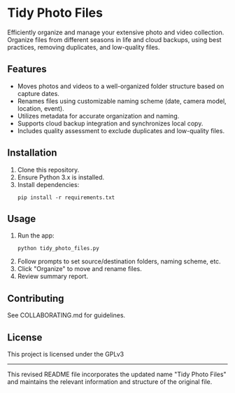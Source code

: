 # Tidy Photo Files

Efficiently organize and manage your extensive photo and video collection. Organize files from different seasons in life and cloud backups, using best practices, removing duplicates, and low-quality files.

## Features

- Moves photos and videos to a well-organized folder structure based on capture dates.
- Renames files using customizable naming scheme (date, camera model, location, event).
- Utilizes metadata for accurate organization and naming.
- Supports cloud backup integration and synchronizes local copy.
- Includes quality assessment to exclude duplicates and low-quality files.

## Installation

1. Clone this repository.
2. Ensure Python 3.x is installed.
3. Install dependencies:
   ```
   pip install -r requirements.txt
   ```

## Usage

1. Run the app:
   ```
   python tidy_photo_files.py
   ```
2. Follow prompts to set source/destination folders, naming scheme, etc.
3. Click "Organize" to move and rename files.
4. Review summary report.

## Contributing

See COLLABORATING.md for guidelines.

## License

This project is licensed under the GPLv3

---

This revised README file incorporates the updated name "Tidy Photo Files" and maintains the relevant information and structure of the original file.

